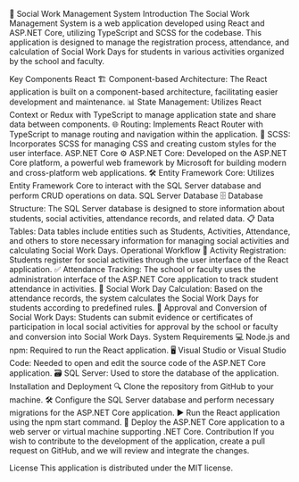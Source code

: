 🚀 Social Work Management System
Introduction
The Social Work Management System is a web application developed using React and ASP.NET Core, utilizing TypeScript and SCSS for the codebase. This application is designed to manage the registration process, attendance, and calculation of Social Work Days for students in various activities organized by the school and faculty.

Key Components
React
🏗️ Component-based Architecture: The React application is built on a component-based architecture, facilitating easier development and maintenance.
📊 State Management: Utilizes React Context or Redux with TypeScript to manage application state and share data between components.
🌐 Routing: Implements React Router with TypeScript to manage routing and navigation within the application.
🎨 SCSS: Incorporates SCSS for managing CSS and creating custom styles for the user interface.
ASP.NET Core
⚙️ ASP.NET Core: Developed on the ASP.NET Core platform, a powerful web framework by Microsoft for building modern and cross-platform web applications.
🛠️ Entity Framework Core: Utilizes Entity Framework Core to interact with the SQL Server database and perform CRUD operations on data.
SQL Server Database
🗄️ Database Structure: The SQL Server database is designed to store information about students, social activities, attendance records, and related data.
📋 Data Tables: Data tables include entities such as Students, Activities, Attendance, and others to store necessary information for managing social activities and calculating Social Work Days.
Operational Workflow
📝 Activity Registration: Students register for social activities through the user interface of the React application.
✅ Attendance Tracking: The school or faculty uses the administration interface of the ASP.NET Core application to track student attendance in activities.
📅 Social Work Day Calculation: Based on the attendance records, the system calculates the Social Work Days for students according to predefined rules.
📝 Approval and Conversion of Social Work Days: Students can submit evidence or certificates of participation in local social activities for approval by the school or faculty and conversion into Social Work Days.
System Requirements
💻 Node.js and npm: Required to run the React application.
🖥️ Visual Studio or Visual Studio Code: Needed to open and edit the source code of the ASP.NET Core application.
🗃️ SQL Server: Used to store the database of the application.
Installation and Deployment
🔍 Clone the repository from GitHub to your machine.
🛠️ Configure the SQL Server database and perform necessary migrations for the ASP.NET Core application.
▶️ Run the React application using the npm start command.
🚀 Deploy the ASP.NET Core application to a web server or virtual machine supporting .NET Core.
Contribution
If you wish to contribute to the development of the application, create a pull request on GitHub, and we will review and integrate the changes.

License
This application is distributed under the MIT license.
